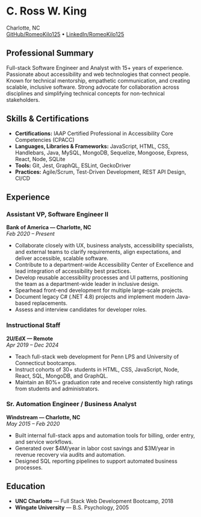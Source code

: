 # C. Ross W. King

Charlotte, NC  
[GitHub/RomeoKilo125](https://www.github.com/RomeoKilo125) • [LinkedIn/RomeoKilo125](https://www.linkedin.com/in/RomeoKilo125)

## Professional Summary

Full-stack Software Engineer and Analyst with 15+ years of experience. Passionate about accessibility and web technologies that connect people. Known for technical mentorship, empathetic communication, and creating scalable, inclusive software. Strong advocate for collaboration across disciplines and simplifying technical concepts for non-technical stakeholders.

## Skills & Certifications

- **Certifications:** IAAP Certified Professional in Accessibility Core Competencies (CPACC)
- **Languages, Libraries & Frameworks:** JavaScript, HTML, CSS, Handlebars, Java, MySQL, MongoDB, Sequelize, Mongoose, Express, React, Node, SQLite
- **Tools:** Git, Jest, GraphQL, ESLint, GeckoDriver
- **Practices:** Agile/Scrum, Test-Driven Development, REST API Design, CI/CD

## Experience

### Assistant VP, Software Engineer II  

**Bank of America — Charlotte, NC**  
_Feb 2020 – Present_  

- Collaborate closely with UX, business analysts, accessibility specialists, and external teams to clarify requirements, align expectations, and deliver accessible, scalable software.
- Contribute to a department-wide Accessibility Center of Excellence and lead integration of accessibility best practices.
- Develop reusable accessibility processes and UI patterns, positioning the team as a department-wide leader in inclusive design.
- Spearhead front-end development for multiple large-scale projects.
- Document legacy C# (.NET 4.8) projects and implement modern Java-based replacements.
- Assess and interview candidates for developer roles.

### Instructional Staff  

**2U/EdX — Remote**  
_Apr 2019 – Dec 2024_  

- Teach full-stack web development for Penn LPS and University of Connecticut bootcamps.
- Instruct cohorts of 30+ students in HTML, CSS, JavaScript, Node, React, SQL, MongoDB, and GraphQL.
- Maintain an 80%+ graduation rate and receive consistently high ratings from students and administrators.

### Sr. Automation Engineer / Business Analyst  

**Windstream — Charlotte, NC**  
_May 2015 – Feb 2020_  

- Built internal full-stack apps and automation tools for billing, order entry, and service workflows.
- Generated over $4M/year in labor cost savings and $3M/year in revenue recovery via audits and automation.
- Designed SQL reporting pipelines to support automated business processes.

## Education

- **UNC Charlotte** — Full Stack Web Development Bootcamp, 2018  
- **Wingate University** — B.S. Psychology, 2005
